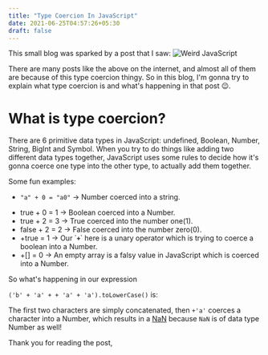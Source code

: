 ```yaml
---
title: "Type Coercion In JavaScript"
date: 2021-06-25T04:57:26+05:30
draft: false
---
```


This small blog was sparked by a post that I saw: ![Weird JavaScript](https://i.imgur.com/5JbayVc.png)

There are many posts like the above on the internet, and almost all of them are because of this type coercion thingy. So in this blog, I'm gonna try to explain what type coercion is and what's happening in that post 😉.

# What is type coercion?

There are 6 primitive data types in JavaScript: undefined, Boolean, Number, String, BigInt and Symbol. When you try to do things like adding two different data types together, JavaScript uses some rules to decide how it's gonna coerce one type into the other type, to actually add them together.

Some fun examples:

- `"a" + 0 = "a0"` -> Number coerced into a string.

* true + 0 = 1 -> Boolean coerced into a Number.
* true + 2 = 3 -> True coerced into the number one(1).
* false + 2 = 2 -> False coerced into the number zero(0).
* +true = 1 -> Our \`**`+`**\` here is a unary operator which is trying to coerce a boolean into a Number.
* +[] = 0 -> An empty array is a falsy value in JavaScript which is coerced into a Number.

So what's happening in our expression

`('b' + 'a' + + 'a' + 'a').toLowerCase()` is:

The first two characters are simply concatenated, then `+'a'` coerces a character into a Number, which results in a [NaN](https://tc39.es/ecma262/multipage/global-object.html#sec-value-properties-of-the-global-object-nan) because `NaN` is of data type Number as well!

Thank you for reading the post,
